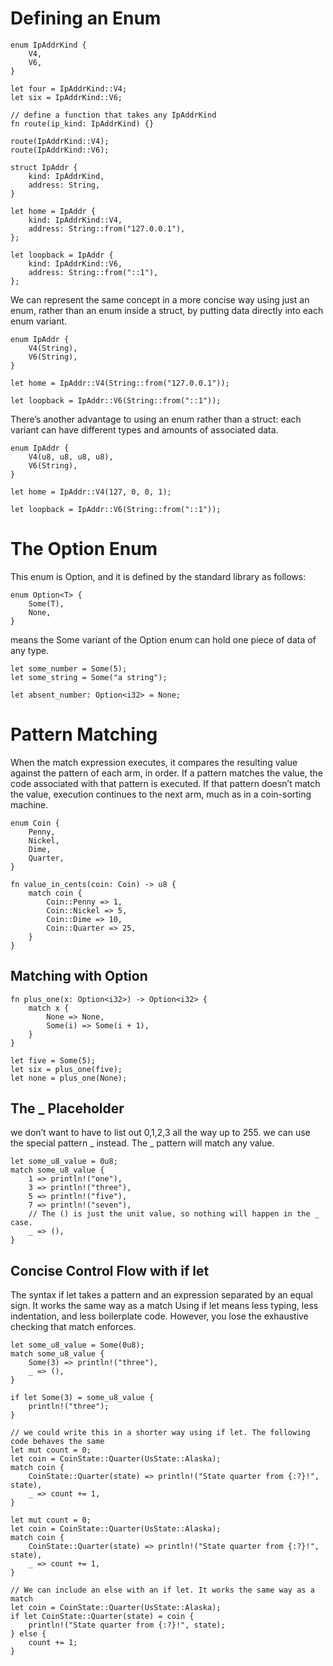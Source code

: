 # Defining an Enum

    enum IpAddrKind {
        V4,
        V6,
    }
    
    let four = IpAddrKind::V4;
    let six = IpAddrKind::V6;
    
    // define a function that takes any IpAddrKind
    fn route(ip_kind: IpAddrKind) {}
    
    route(IpAddrKind::V4);
    route(IpAddrKind::V6);
    
    struct IpAddr {
        kind: IpAddrKind,
        address: String,
    }

    let home = IpAddr {
        kind: IpAddrKind::V4,
        address: String::from("127.0.0.1"),
    };

    let loopback = IpAddr {
        kind: IpAddrKind::V6,
        address: String::from("::1"),
    };

We can represent the same concept in a more concise way using just an enum, rather than an enum inside a struct, by putting data directly into each enum variant.

    enum IpAddr {
        V4(String),
        V6(String),
    }

    let home = IpAddr::V4(String::from("127.0.0.1"));

    let loopback = IpAddr::V6(String::from("::1"));

There’s another advantage to using an enum rather than a struct: each variant can have different types and amounts of associated data. 

    enum IpAddr {
        V4(u8, u8, u8, u8),
        V6(String),
    }

    let home = IpAddr::V4(127, 0, 0, 1);

    let loopback = IpAddr::V6(String::from("::1"));
    

# The Option Enum
This enum is Option<T>, and it is defined by the standard library as follows:

    enum Option<T> {
        Some(T),
        None,
    }

<T> means the Some variant of the Option enum can hold one piece of data of any type.
    
    let some_number = Some(5);
    let some_string = Some("a string");

    let absent_number: Option<i32> = None;

# Pattern Matching
When the match expression executes, it compares the resulting value against the pattern of each arm, in order. If a pattern matches the value, the code associated with that pattern is executed. If that pattern doesn’t match the value, execution continues to the next arm, much as in a coin-sorting machine.

    enum Coin {
        Penny,
        Nickel,
        Dime,
        Quarter,
    }

    fn value_in_cents(coin: Coin) -> u8 {
        match coin {
            Coin::Penny => 1,
            Coin::Nickel => 5,
            Coin::Dime => 10,
            Coin::Quarter => 25,
        }
    }
    
## Matching with Option<T>
    
    fn plus_one(x: Option<i32>) -> Option<i32> {
        match x {
            None => None,
            Some(i) => Some(i + 1),
        }
    }

    let five = Some(5);
    let six = plus_one(five);
    let none = plus_one(None);
    
## The _ Placeholder
we don’t want to have to list out 0,1,2,3 all the way up to 255. we can use the special pattern _ instead. 
The _ pattern will match any value.

    let some_u8_value = 0u8;
    match some_u8_value {
        1 => println!("one"),
        3 => println!("three"),
        5 => println!("five"),
        7 => println!("seven"),
        // The () is just the unit value, so nothing will happen in the _ case.
        _ => (),
    }

## Concise Control Flow with if let
The syntax if let takes a pattern and an expression separated by an equal sign. It works the same way as a match
Using if let means less typing, less indentation, and less boilerplate code. However, you lose the exhaustive checking that match enforces.

    let some_u8_value = Some(0u8);
    match some_u8_value {
        Some(3) => println!("three"),
        _ => (),
    }
    
    if let Some(3) = some_u8_value {
        println!("three");
    }

    // we could write this in a shorter way using if let. The following code behaves the same
    let mut count = 0;
    let coin = CoinState::Quarter(UsState::Alaska);
    match coin {
        CoinState::Quarter(state) => println!("State quarter from {:?}!", state),
        _ => count += 1,
    }
    
    let mut count = 0;
    let coin = CoinState::Quarter(UsState::Alaska);
    match coin {
        CoinState::Quarter(state) => println!("State quarter from {:?}!", state),
        _ => count += 1,
    }

    // We can include an else with an if let. It works the same way as a match
    let coin = CoinState::Quarter(UsState::Alaska);
    if let CoinState::Quarter(state) = coin {
        println!("State quarter from {:?}!", state);
    } else {
        count += 1;
    }
